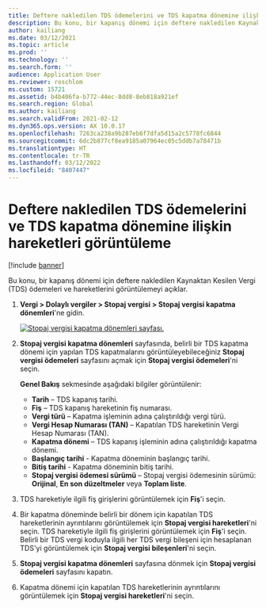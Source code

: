 ```yaml
---
title: Deftere nakledilen TDS ödemelerini ve TDS kapatma dönemine ilişkin hareketleri görüntüleme
description: Bu konu, bir kapanış dönemi için deftere nakledilen Kaynaktan Kesilen Vergi (TDS) ödemeleri ve hareketlerini görüntülemeyi açıklar.
author: kailiang
ms.date: 03/12/2021
ms.topic: article
ms.prod: ''
ms.technology: ''
ms.search.form: ''
audience: Application User
ms.reviewer: roschlom
ms.custom: 15721
ms.assetid: b4b406fa-b772-44ec-8dd8-8eb818a921ef
ms.search.region: Global
ms.author: kailiang
ms.search.validFrom: 2021-02-12
ms.dyn365.ops.version: AX 10.0.17
ms.openlocfilehash: 7263ca238a9b287eb6f7dfa5d15a2c5778fc6844
ms.sourcegitcommit: 6dc2b877cf8ea9185a07964ec05c5ddb7a78471b
ms.translationtype: HT
ms.contentlocale: tr-TR
ms.lasthandoff: 03/12/2022
ms.locfileid: "8407447"
---
```

# <a name="view-posted-tds-payments-and-transactions-for-a-tds-settlement-period"></a>Deftere nakledilen TDS ödemelerini ve TDS kapatma dönemine ilişkin hareketleri görüntüleme

[!include [banner](../includes/banner.md)]

Bu konu, bir kapanış dönemi için deftere nakledilen Kaynaktan Kesilen Vergi (TDS) ödemeleri ve hareketlerini görüntülemeyi açıklar.

1. **Vergi \> Dolaylı vergiler \> Stopaj vergisi \> Stopaj vergisi kapatma dönemleri**'ne gidin.

    [![Stopaj vergisi kapatma dönemleri sayfası.](./media/apac-ind-TDS-50.png)](./media/apac-ind-TDS-50.png)

2. **Stopaj vergisi kapatma dönemleri** sayfasında, belirli bir TDS kapatma dönemi için yapılan TDS kapatmalarını görüntüleyebileceğiniz **Stopaj vergisi ödemeleri** sayfasını açmak için **Stopaj vergisi ödemeleri**'ni seçin.

    **Genel Bakış** sekmesinde aşağıdaki bilgiler görüntülenir:

    - **Tarih** – TDS kapanış tarihi.
    - **Fiş** – TDS kapanış hareketinin fiş numarası.
    - **Vergi türü** – Kapatma işleminin adına çalıştırıldığı vergi türü.
    - **Vergi Hesap Numarası (TAN)** – Kapatılan TDS hareketinin Vergi Hesap Numarası (TAN).
    - **Kapatma dönemi** – TDS kapanış işleminin adına çalıştırıldığı kapatma dönemi.
    - **Başlangıç tarihi** - Kapatma döneminin başlangıç tarihi.
    - **Bitiş tarihi** - Kapatma döneminin bitiş tarihi.
    - **Stopaj vergisi ödemesi sürümü** – Stopaj vergisi ödemesinin sürümü: **Orijinal**, **En son düzeltmeler** veya **Toplam liste**.

5. TDS hareketiyle ilgili fiş girişlerini görüntülemek için **Fiş**'i seçin.
6. Bir kapatma döneminde belirli bir dönem için kapatılan TDS hareketlerinin ayrıntılarını görüntülemek için **Stopaj vergisi hareketleri**'ni seçin. TDS hareketiyle ilgili fiş girişlerini görüntülemek için **Fiş**'i seçin. Belirli bir TDS vergi koduyla ilgili her TDS vergi bileşeni için hesaplanan TDS'yi görüntülemek için **Stopaj vergisi bileşenleri**'ni seçin.
7. **Stopaj vergisi kapatma dönemleri** sayfasına dönmek için **Stopaj vergisi ödemeleri** sayfasını kapatın.
8. Kapatma dönemi için kapatılan TDS hareketlerinin ayrıntılarını görüntülemek için **Stopaj vergisi hareketleri**'ni seçin.
